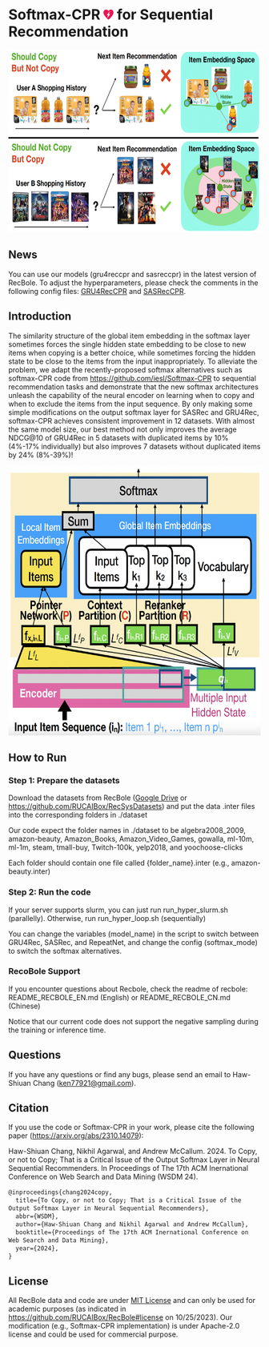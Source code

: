 # Softmax-CPR <img src="https://github.com/iesl/Softmax-CPR/blob/main/imgs/automated-external-defibrillators-g7991e1588_640.png?raw=true" width="20" height="20"> for Sequential Recommendation

<p align="center"><img src="https://github.com/iesl/softmax_CPR_recommend/blob/master/softmax_limits.png?raw=true" width="651" height="365"></p>

## News

You can use our models (gru4reccpr and sasreccpr) in the latest version of RecBole. To adjust the hyperparameters, please check the comments in the following config files: [GRU4RecCPR](https://github.com/RUCAIBox/RecBole/blob/master/recbole/properties/model/GRU4RecCPR.yaml) and [SASRecCPR](https://github.com/RUCAIBox/RecBole/blob/master/recbole/properties/model/SASRecCPR.yaml).

## Introduction

The similarity structure of the global item embedding in the softmax layer sometimes forces the single hidden state embedding to be close to new items when copying is a better choice, while sometimes forcing the hidden state to be close to the items from the input inappropriately. To alleviate the problem, we adapt the recently-proposed softmax alternatives such as softmax-CPR code from https://github.com/iesl/Softmax-CPR to sequential recommendation tasks and demonstrate that the new softmax architectures unleash the capability of the neural encoder on learning when to copy and when to exclude the items from the input sequence. By only making some simple modifications on the output softmax layer for SASRec and GRU4Rec, softmax-CPR achieves consistent improvement in 12 datasets. With almost the same model size, our best method not only improves the average NDCG@10 of GRU4Rec in 5 datasets with duplicated items by 10% (4%-17% individually) but also improves 7 datasets without duplicated items by 24% (8%-39%)!

<p align="center"><img src="https://github.com/iesl/softmax_CPR_recommend/blob/master/softmax_cpr_method.png?raw=true" width="651" height="538"></p>

## How to Run

### Step 1: Prepare the datasets

Download the datasets from RecBole ([Google Drive](https://drive.google.com/drive/folders/1ahiLmzU7cGRPXf5qGMqtAChte2eYp9gI) or https://github.com/RUCAIBox/RecSysDatasets) and put the data .inter files into the corresponding folders in ./dataset

Our code expect the folder names in ./dataset to be algebra2008_2009, amazon-beauty, Amazon_Books, Amazon_Video_Games, gowalla, ml-10m,  ml-1m, steam, tmall-buy, Twitch-100k, yelp2018, and yoochoose-clicks

Each folder should contain one file called {folder_name}.inter (e.g., amazon-beauty.inter) 

### Step 2: Run the code

If your server supports slurm, you can just run run_hyper_slurm.sh (parallelly). Otherwise, run run_hyper_loop.sh (sequentially)

You can change the variables (model_name) in the script to switch between GRU4Rec, SASRec, and RepeatNet, and change the config (softmax_mode) to switch the softmax alternatives.

### RecoBole Support
If you encounter questions about Recbole, check the readme of recbole: README_RECBOLE_EN.md (English) or README_RECBOLE_CN.md (Chinese)

Notice that our current code does not support the negative sampling during the training or inference time.

## Questions
If you have any questions or find any bugs, please send an email to Haw-Shiuan Chang (ken77921@gmail.com).

## Citation
If you use the code or Softmax-CPR in your work, please cite the following paper (https://arxiv.org/abs/2310.14079):

Haw-Shiuan Chang, Nikhil Agarwal, and Andrew McCallum. 2024. To Copy, or not to Copy; That is a Critical Issue of the Output Softmax Layer in Neural Sequential Recommenders. In Proceedings of The 17th ACM Inernational Conference on Web Search and Data Mining (WSDM 24).

```
@inproceedings{chang2024copy,
  title={To Copy, or not to Copy; That is a Critical Issue of the Output Softmax Layer in Neural Sequential Recommenders},
  abbr={WSDM},
  author={Haw-Shiuan Chang and Nikhil Agarwal and Andrew McCallum},
  booktitle={Proceedings of The 17th ACM Inernational Conference on Web Search and Data Mining},
  year={2024},
}
```

## License
All RecBole data and code are under [MIT License](https://github.com/RUCAIBox/RecBole/blob/master/LICENSE) and can only be used for academic purposes (as indicated in https://github.com/RUCAIBox/RecBole#license on 10/25/2023).
Our modification  (e.g., Softmax-CPR implementation) is under Apache-2.0 license and could be used for commercial purpose.
